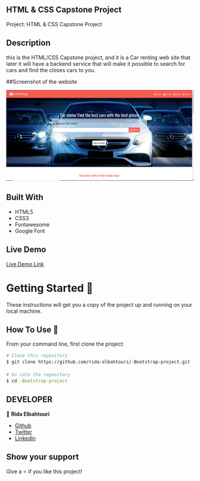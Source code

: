 ## HTML & CSS Capstone Project

Project: HTML & CSS Capstone Project

## Description

this is the HTML/CSS Capstone project, and it is a Car renting web site that later it will have a backend service that will make it possible to search for cars and find the closes cars to you.

##Screenshot of the website

![Screenshot](assets/img/Screenshot.png)

## Built With

- HTML5
- CSS3
- Fontawesome
- Google Font

## Live Demo

[Live Demo Link]()

# Getting Started 🚀

These instructions will get you a copy of the project up and running on your local machine.

## How To Use 🔧

From your command line, first clone the project:

```bash
# Clone this repository
$ git clone https://github.com/rida-elbahtouri/-Bootstrap-project.git

# Go into the repository
$ cd -Bootstrap-project

```

## DEVELOPER

👤 **Rida Elbahtouri**

- [Github](https://github.com/rida-elbahtouri)
- [Twitter](https://twitter.com/RElbahtouri)
- [Linkedin](https://www.linkedin.com/in/rida-elbahtouri-36a8a7185/)

## Show your support

Give a ⭐️ if you like this project!
